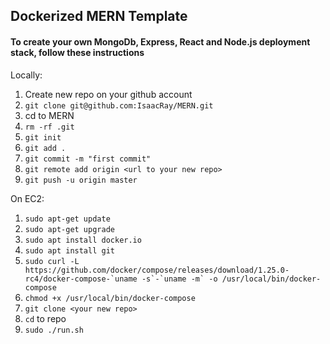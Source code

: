 ## Dockerized MERN Template

#### To create your own MongoDb, Express, React and Node.js deployment stack, follow these instructions 

Locally:

1. Create new repo on your github account
2. `git clone git@github.com:IsaacRay/MERN.git`
3. cd to MERN
4. `rm -rf .git`
5. `git init`
6. `git add .`
7. `git commit -m "first commit"`
8. `git remote add origin <url to your new repo>`
9. `git push -u origin master`


On EC2:

1. `sudo apt-get update`
2. `sudo apt-get upgrade`
3. `sudo apt install docker.io`
4. `sudo apt install git`
5. ``sudo curl -L https://github.com/docker/compose/releases/download/1.25.0-rc4/docker-compose-`uname -s`-`uname -m` -o /usr/local/bin/docker-compose``
6. `chmod +x /usr/local/bin/docker-compose`
7. `git clone <your new repo>`
8. `cd` to repo
9. `sudo ./run.sh`
